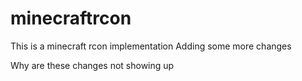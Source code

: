 # minecraftrcon
This is a minecraft rcon implementation
Adding some more changes

Why are these changes not showing up